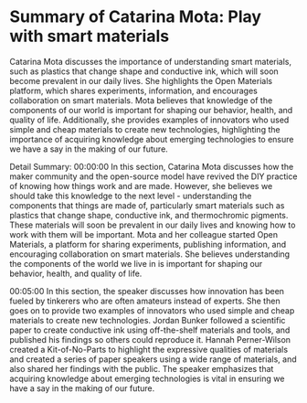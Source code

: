 # Summary of Catarina Mota: Play with smart materials

Catarina Mota discusses the importance of understanding smart materials, such as plastics that change shape and conductive ink, which will soon become prevalent in our daily lives. She highlights the Open Materials platform, which shares experiments, information, and encourages collaboration on smart materials. Mota believes that knowledge of the components of our world is important for shaping our behavior, health, and quality of life. Additionally, she provides examples of innovators who used simple and cheap materials to create new technologies, highlighting the importance of acquiring knowledge about emerging technologies to ensure we have a say in the making of our future.

Detail Summary: 
00:00:00
In this section, Catarina Mota discusses how the maker community and the open-source model have revived the DIY practice of knowing how things work and are made. However, she believes we should take this knowledge to the next level - understanding the components that things are made of, particularly smart materials such as plastics that change shape, conductive ink, and thermochromic pigments. These materials will soon be prevalent in our daily lives and knowing how to work with them will be important. Mota and her colleague started Open Materials, a platform for sharing experiments, publishing information, and encouraging collaboration on smart materials. She believes understanding the components of the world we live in is important for shaping our behavior, health, and quality of life.

00:05:00
In this section, the speaker discusses how innovation has been fueled by tinkerers who are often amateurs instead of experts. She then goes on to provide two examples of innovators who used simple and cheap materials to create new technologies. Jordan Bunker followed a scientific paper to create conductive ink using off-the-shelf materials and tools, and published his findings so others could reproduce it. Hannah Perner-Wilson created a Kit-of-No-Parts to highlight the expressive qualities of materials and created a series of paper speakers using a wide range of materials, and also shared her findings with the public. The speaker emphasizes that acquiring knowledge about emerging technologies is vital in ensuring we have a say in the making of our future.

